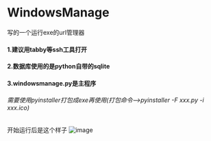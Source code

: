 # WindowsManage
写的一个运行exe的url管理器
#### 1.建议用tabby等ssh工具打开
#### 2.数据库使用的是python自带的sqlite
#### 3.windowsmanage.py是主程序
###### 需要使用pyinstaller打包成exe再使用(打包命令-->pyinstaller -F xxx.py -i xxx.ico)
开始运行后是这个样子
![image](https://user-images.githubusercontent.com/26926931/183282628-18274524-849f-43d8-85bd-4afdbc21f2dc.png)

